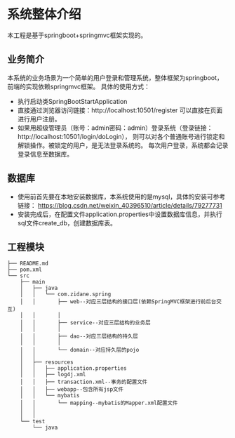 # 系统整体介绍
本工程是基于springboot+springmvc框架实现的。

## 业务简介
本系统的业务场景为一个简单的用户登录和管理系统，整体框架为springboot，前端的实现依赖springmvc框架。
具体的使用方式：
* 执行启动类SpringBootStartApplication
* 直接通过浏览器访问链接：http://localhost:10501/register
可以直接在页面进行用户注册。
* 如果用超级管理员（账号：admin密码：admin）登录系统（登录链接：http://localhost:10501/login/doLogin），
则可以对各个普通账号进行锁定和解锁操作。被锁定的用户，是无法登录系统的。
每次用户登录，系统都会记录登录信息至数据库。

## 数据库
* 使用前首先要在本地安装数据库，本系统使用的是mysql，具体的安装可参考链接：
https://blog.csdn.net/weixin_40396510/article/details/79277731
* 安装完成后，在配置文件application.properties中设置数据库信息，并执行sql文件create_db，创建数据库表。

## 工程模块
```
├── README.md
├── pom.xml
└── src
    ├── main
    │   ├── java
    │   │   └── com.zidane.spring
    │   │       ├── web--对应三层结构的接口层(依赖SpringMVC框架进行前后台交互)
    │   │       │
    │   │       ├── service--对应三层结构的业务层
    │   │       │
    │   │       ├── dao--对应三层结构的持久层
    │   │       │
    │   │       └── domain--对应持久层的pojo
    │   │
    │   ├── resources
    │   │   ├── application.properties
    │   │   ├── log4j.xml
    │   │   ├── transaction.xml--事务的配置文件
    │   │   ├── webapp--包含所有jsp文件
    │   │   └── mybatis
    │   │ 	    └── mapping--mybatis的Mapper.xml配置文件
    │   │
    │   │
    └── test
        └── java
